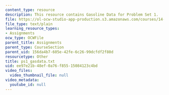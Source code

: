 ```yaml
---
content_type: resource
description: This resource contains Gasoline Data for Problem Set 1.
file: https://ol-ocw-studio-app-production.s3.amazonaws.com/courses/14-386-new-econometric-methods-spring-2007/ee97e21b48ef0a76f85515084123c4bd_ps1_gasdata.txt
file_type: text/plain
learning_resource_types:
- Assignments
ocw_type: OCWFile
parent_title: Assignments
parent_type: CourseSection
parent_uid: 156da4b7-605e-42fe-6c26-99dcfdf2f80d
resourcetype: Other
title: ps1_gasdata.txt
uid: ee97e21b-48ef-0a76-f855-15084123c4bd
video_files:
  video_thumbnail_file: null
video_metadata:
  youtube_id: null
---
```

